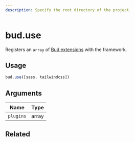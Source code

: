 ```yaml
---
description: Specify the root directory of the project.
---
```


# bud.use

Registers an `array` of [Bud extensions](guide-using-extensions.md) with the framework.

## Usage

```js
bud.use([sass, tailwindcss])
```

## Arguments

| Name      | Type  |
| --------- | ----- |
| `plugins` | array |

## Related
